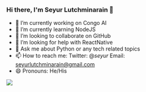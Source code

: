 ### Hi there, I'm Seyur Lutchminarain 👋

- 🔭 I’m currently working on Congo AI
- 🌱 I’m currently learning NodeJS
- 👯 I’m looking to collaborate on GitHub
- 🤔 I’m looking for help with ReactNative
- 💬 Ask me about Python or any tech related topics
- 📫 How to reach me: Twitter: @_seyur_
                       Email: seyurlutchminarain@gmail.com
- 😄 Pronouns: He/His

<img src="https://github-readme-stats.vercel.app/api?username=seyurlutchminarain&&show_icons=true&title_color=ffffff&icon_color=bb2acf&text_color=daf7dc&bg_color=151515">
